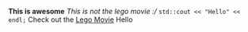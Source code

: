 **This is awesome**
*This is not the lego movie :/*
` std::cout << "Hello" << endl; `
Check out the [Lego Movie](http://www.imdb.com/title/tt1490017/)
Hello